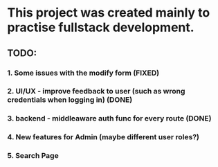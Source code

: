 # This project was created mainly to practise fullstack development.

## TODO:
### 1. Some issues with the modify form (FIXED)
### 2. UI/UX - improve feedback to user (such as wrong credentials when logging in) (DONE)
### 3. backend - middleaware auth func for every route (DONE)
### 4. New features for Admin (maybe different user roles?)
### 5. Search Page
